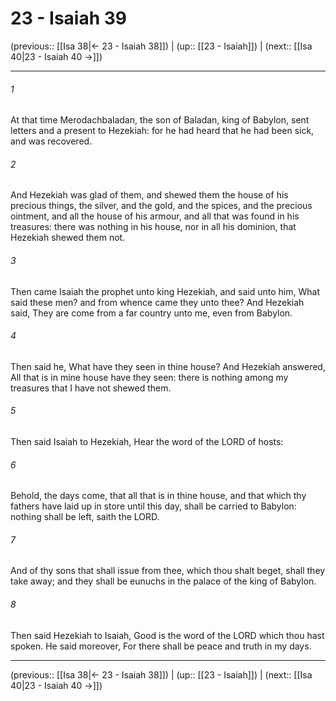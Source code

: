 # 23 - Isaiah 39

(previous:: [[Isa 38|← 23 - Isaiah 38]]) | (up:: [[23 - Isaiah]]) | (next:: [[Isa 40|23 - Isaiah 40 →]])

***


###### 1 
At that time Merodachbaladan, the son of Baladan, king of Babylon, sent letters and a present to Hezekiah: for he had heard that he had been sick, and was recovered. 

###### 2 
And Hezekiah was glad of them, and shewed them the house of his precious things, the silver, and the gold, and the spices, and the precious ointment, and all the house of his armour, and all that was found in his treasures: there was nothing in his house, nor in all his dominion, that Hezekiah shewed them not. 

###### 3 
Then came Isaiah the prophet unto king Hezekiah, and said unto him, What said these men? and from whence came they unto thee? And Hezekiah said, They are come from a far country unto me, even from Babylon. 

###### 4 
Then said he, What have they seen in thine house? And Hezekiah answered, All that is in mine house have they seen: there is nothing among my treasures that I have not shewed them. 

###### 5 
Then said Isaiah to Hezekiah, Hear the word of the LORD of hosts: 

###### 6 
Behold, the days come, that all that is in thine house, and that which thy fathers have laid up in store until this day, shall be carried to Babylon: nothing shall be left, saith the LORD. 

###### 7 
And of thy sons that shall issue from thee, which thou shalt beget, shall they take away; and they shall be eunuchs in the palace of the king of Babylon. 

###### 8 
Then said Hezekiah to Isaiah, Good is the word of the LORD which thou hast spoken. He said moreover, For there shall be peace and truth in my days.

***

(previous:: [[Isa 38|← 23 - Isaiah 38]]) | (up:: [[23 - Isaiah]]) | (next:: [[Isa 40|23 - Isaiah 40 →]])
